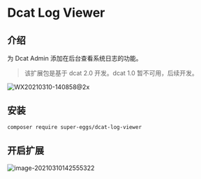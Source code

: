 # Dcat Log Viewer

## 介绍

为 Dcat Admin 添加在后台查看系统日志的功能。

> 该扩展包是基于 dcat 2.0 开发。dcat 1.0 暂不可用，后续开发。

![WX20210310-140858@2x](https://i.loli.net/2021/03/10/mBKvlSi59DJVu6f.png)

## 安装

```bash
composer require super-eggs/dcat-log-viewer
```

##  开启扩展

![image-20210310142555322](https://i.loli.net/2021/03/10/dOZzyBVHRCUTuSf.png)

